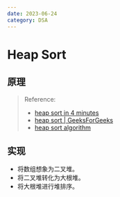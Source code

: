 ```yaml
---
date: 2023-06-24
category: DSA
---
```


# Heap Sort

## 原理

> Reference:
> - [heap sort in 4 minutes](https://youtu.be/2DmK_H7IdTo)
> - [heap sort | GeeksForGeeks](https://youtu.be/MtQL_ll5KhQ)
> - [heap sort algorithm](https://www.programiz.com/dsa/heap-sort)

## 实现

- 将数组想象为二叉堆。
- 将二叉堆转化为大根堆。
- 将大根堆进行堆排序。

